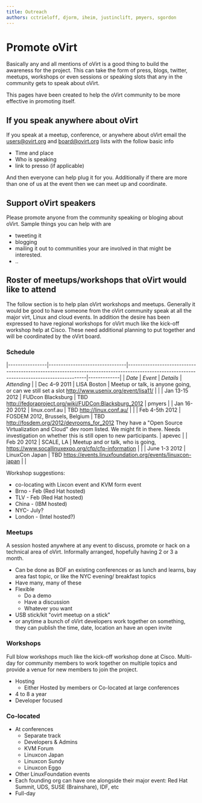 ```yaml
---
title: Outreach
authors: cctrieloff, djorm, iheim, justinclift, pmyers, sgordon
---
```


<!-- TODO: [Mikey] fix this page -->

# Promote oVirt

Basically any and all mentions of oVirt is a good thing to build the awareness for the project. This can take the form of press, blogs, twitter, meetups, workshops or even sessions or speaking slots that any in the community gets to speak about oVirt.

This pages have been created to help the oVirt community to be more effective in promoting itself.

## If you speak anywhere about oVirt

If you speak at a meetup, conference, or anywhere about oVirt email the users@ovirt.org and board@ovirt.org lists with the follow basic info

*   Time and place
*   Who is speaking
*   link to presso (if applicable)

And then everyone can help plug it for you. Additionally if there are more than one of us at the event then we can meet up and coordinate.

## Support oVirt speakers

Please promote anyone from the community speaking or bloging about oVirt. Sample things you can help with are

*   tweeting it
*   blogging
*   mailing it out to communities your are involved in that might be interested.
*   ..

## Roster of meetups/workshops that oVirt would like to attend

The follow section is to help plan oVirt workshops and meetups. Generally it would be good to have someone from the oVirt community speak at all the major virt, Linux and cloud events. In addition the desire has been expressed to have regional workshops for oVirt much like the kick-off workshop help at Cisco. These need additional planning to put together and will be coordinated by the oVirt board.

### Schedule

|----------------|--------------------------------|-------------------------------------------------------------------------------------------------------------------------------------------|-------------|
| *Date*         | *Event*                        | *Details*                                                                                                                                 | *Attending* |
| Dec 4–9 2011   | LISA Boston                    | Meetup or talk, is anyone going, or can we still set a slot <http://www.usenix.org/event/lisa11/>                                         |             |
| Jan 13-15 2012 | FUDcon Blacksburg              | TBD <http://fedoraproject.org/wiki/FUDCon:Blacksburg_2012>                                                                                | pmyers      |
| Jan 16-20 2012 | linux.conf.au                  | TBD <http://linux.conf.au/>                                                                                                               |             |
| Feb 4-5th 2012 | FOSDEM 2012, Brussels, Belgium | TBD <http://fosdem.org/2012/devrooms_for_2012> They have a "Open Source Virtualization and Cloud" dev room listed. We might fit in there.
                                                   Needs investigation on whether this is still open to new participants.                                                                     | apevec      |
| Feb 20 2012    | SCALE, LA                      | Meetup and or talk, who is going, <https://www.socallinuxexpo.org/cfp/cfp-information>                                                    |             |
| June 1-3 2012  | LinuxCon Japan                 | TBD <https://events.linuxfoundation.org/events/linuxcon-japan>                                                                            |             |

Workshop suggestions:

*   co-locating with Lixcon event and KVM form event
*   Brno - Feb (Red Hat hosted)
*   TLV - Feb (Red Hat hosted)
*   China - (IBM hosted)
*   NYC- July?
*   London - (Intel hosted?)

### Meetups

A session hosted anywhere at any event to discuss, promote or hack on a technical area of oVirt. Informally arranged, hopefully having 2 or 3 a month.

*   Can be done as BOF an existing conferences or as lunch and learns, bay area fast topic, or like the NYC evening/ breakfast topics
*   Have many, many of these
*   Flexible
    -   Do a demo
    -   Have a discussion
    -   Whatever you want
*   USB stick/kit "ovirt meetup on a stick"
*   or anytime a bunch of oVirt developers work together on something, they can publish the time, date, location an have an open invite

### Workshops

Full blow workshops much like the kick-off workshop done at Cisco. Multi-day for community members to work together on multiple topics and provide a venue for new members to join the project.

*   Hosting
    -   Either Hosted by members or Co-located at large conferences
*   4 to 8 a year
*   Developer focused

### Co-located

*   At conferences
    -   Separate track
    -   Developers & Admins
    -   KVM Forum
    -   Linuxcon Japan
    -   Linuxcon Sundy
    -   Linuxcon Eggo
*   Other LinuxFoundation events
*   Each founding org can have one alongside their major event: Red Hat Summit, UDS, SUSE (Brainshare), IDF, etc
*   Full-day
